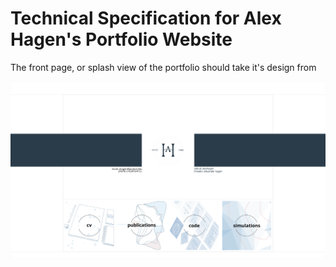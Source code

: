# Technical Specification for Alex Hagen's Portfolio Website

The front page, or splash view of the portfolio should take it's design from

![front page mockup](images/front_page_mockup.svg)
